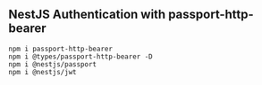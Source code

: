 ## NestJS Authentication with passport-http-bearer

```
npm i passport-http-bearer
npm i @types/passport-http-bearer -D
npm i @nestjs/passport
npm i @nestjs/jwt
```